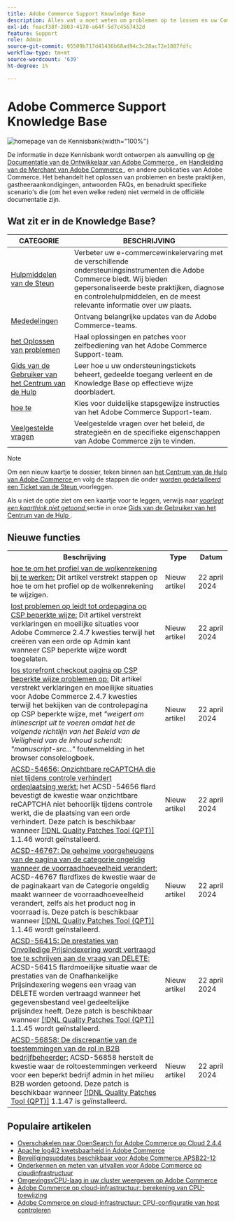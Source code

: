 ```yaml
---
title: Adobe Commerce Support Knowledge Base
description: Alles wat u moet weten om problemen op te lossen en uw Commerce-winkel te onderhouden.
exl-id: feacf38f-2803-4170-a64f-5d7c4567432d
feature: Support
role: Admin
source-git-commit: 95509b717d41436b68ad94c3c28ac72e1887fdfc
workflow-type: tm+mt
source-wordcount: '639'
ht-degree: 1%

---
```


# Adobe Commerce Support Knowledge Base

![ homepage van de Kennisbank ](../help/assets/knowledge-base-home-page-cover.jpg){width="100%"}

De informatie in deze Kennisbank wordt ontworpen als aanvulling op [ de Documentatie van de Ontwikkelaar van Adobe Commerce ](https://developer.adobe.com/commerce/docs), en [ Handleiding van de Merchant van Adobe Commerce ](https://experienceleague.adobe.com/docs/commerce-admin/user-guides/home.html), en andere publicaties van Adobe Commerce. Het behandelt het oplossen van problemen en beste praktijken, gastheeraankondigingen, antwoorden FAQs, en benadrukt specifieke scenario&#39;s die (om het even welke reden) niet vermeld in de officiële documentatie zijn.

## Wat zit er in de Knowledge Base?

| CATEGORIE | BESCHRIJVING |
| --- | --- |
| [ Hulpmiddelen van de Steun ](/help/support-tools/overview.md) | Verbeter uw e-commercewinkelervaring met de verschillende ondersteuningsinstrumenten die Adobe Commerce biedt. Wij bieden gepersonaliseerde beste praktijken, diagnose en controlehulpmiddelen, en de meest relevante informatie over uw plaats. |
| [ Mededelingen ](/help/announcements/overview.md) | Ontvang belangrijke updates van de Adobe Commerce-teams. |
| [ het Oplossen van problemen ](/help/troubleshooting/overview.md) | Haal oplossingen en patches voor zelfbediening van het Adobe Commerce Support-team. |
| [ Gids van de Gebruiker van het Centrum van de Hulp ](/help/help-center-guide/help-center/magento-help-center-user-guide.md) | Leer hoe u uw ondersteuningstickets beheert, gedeelde toegang verleent en de Knowledge Base op effectieve wijze doorbladert. |
| [ hoe te ](/help/how-to/overview.md) | Kies voor duidelijke stapsgewijze instructies van het Adobe Commerce Support-team. |
| [ Veelgestelde vragen ](/help/faq/overview.md) | Veelgestelde vragen over het beleid, de strategieën en de specifieke eigenschappen van Adobe Commerce zijn te vinden. |

>[!NOTE]
>
>Om een nieuw kaartje te dossier, teken binnen aan [ het Centrum van de Hulp van Adobe Commerce ](https://support.magento.com/) en volg de stappen die onder [ worden gedetailleerd een Ticket van de Steun ](https://experienceleague.adobe.com/en/docs/commerce-knowledge-base/kb/help-center-guide/magento-help-center-user-guide#submit-ticket) voorleggen.
>
>Als u niet de optie ziet om een kaartje voor te leggen, verwijs naar *[voorlegt een kaarthink niet getoond ](https://experienceleague.adobe.com/en/docs/commerce-knowledge-base/kb/help-center-guide/magento-help-center-user-guide#no-submit-link)* sectie in onze [ Gids van de Gebruiker van het Centrum van de Hulp ](/help/help-center-guide/help-center/magento-help-center-user-guide.md).

## Nieuwe functies

<table style="width:100%">
  <tr>
    <th style="width:70%">Beschrijving</th>
    <th style="width:15%">Type</th>
    <th style="width:15%">Datum</th>
  </tr>

<tr>
    <td>
    <a href = "https://experienceleague.adobe.com/en/docs/commerce-knowledge-base/kb/how-to/how-to-update-the-cloud-account-profile"> hoe te om het profiel van de wolkenrekening bij te werken:</a> Dit artikel verstrekt stappen op hoe te om het profiel op de wolkenrekening te wijzigen.
    </td>
    <td>Nieuw artikel</td>
    <td>22 april 2024</td>
  </tr>

<td>
    <a href = "https://experienceleague.adobe.com/en/docs/commerce-knowledge-base/kb/troubleshooting/payments/admin-create-order-page-in-csp-restricted-mode"> lost problemen op leidt tot ordepagina op CSP beperkte wijze:</a> Dit artikel verstrekt verklaringen en moeilijke situaties voor Adobe Commerce 2.4.7 kwesties terwijl het creëren van een orde op Admin kant wanneer CSP beperkte wijze <em> </em> wordt toegelaten.  
    </td>
    <td>Nieuw artikel</td>
    <td>22 april 2024</td>
  </tr>

<tr>
    <td>
    <a href="https://experienceleague.adobe.com/en/docs/commerce-knowledge-base/kb/troubleshooting/payments/storefront-checkout-page-in-csp-restricted-mode"> los storefront checkout pagina op CSP beperkte wijze problemen op:</a> Dit artikel verstrekt verklaringen en moeilijke situaties voor Adobe Commerce 2.4.7 kwesties terwijl het bekijken van de controlepagina op CSP beperkte wijze, met <em> "weigert om inlinescript uit te voeren omdat het de volgende richtlijn van het Beleid van de Veiligheid van de Inhoud schendt: "manuscript-src..."</em> foutenmelding in het browser consolelogboek. 
    </td>
    <td>Nieuw artikel </td>
    <td>22 april 2024</td>
 </tr>

<tr>
    <td>
    <a href="https://experienceleague.adobe.com/en/docs/commerce-knowledge-base/kb/support-tools/patches/v1-1-46/acsd-54656-invisible-recaptcha-fails-during-checkout-preventing-order-placement"> ACSD-54656: Onzichtbare reCAPTCHA die niet tijdens controle verhindert ordeplaatsing werkt:</a> het ACSD-54656 flard bevestigt de kwestie waar onzichtbare reCAPTCHA niet behoorlijk tijdens controle werkt, die de plaatsing van een orde verhindert. Deze patch is beschikbaar wanneer <a href="https://experienceleague.adobe.com/docs/commerce-knowledge-base/kb/announcements/commerce-announcements/magento-quality-patches-released-new-tool-to-self-serve-quality-patches.html">[!DNL Quality Patches Tool (QPT)]</a> 1.1.46 wordt geïnstalleerd. 
    </td>
    <td>Nieuw artikel </td>
    <td>22 april 2024</td>
 </tr>

<tr>
    <td>
    <a href="https://experienceleague.adobe.com/en/docs/commerce-knowledge-base/kb/support-tools/patches/v1-1-46/acsd-46767-category-page-caches-invalidate-when-the-stock-quantity-changes"> ACSD-46767: De geheime voorgeheugens van de pagina van de categorie ongeldig wanneer de voorraadhoeveelheid verandert:</a> ACSD-46767 flardfixes de kwestie waar de de paginakaart van de Categorie ongeldig maakt wanneer de voorraadhoeveelheid verandert, zelfs als het product nog in voorraad is. Deze patch is beschikbaar wanneer <a href="https://experienceleague.adobe.com/docs/commerce-knowledge-base/kb/announcements/commerce-announcements/magento-quality-patches-released-new-tool-to-self-serve-quality-patches.html">[!DNL Quality Patches Tool (QPT)]</a> 1.1.46 wordt geïnstalleerd.  
    </td>
    <td>Nieuw artikel </td>
    <td>22 april 2024</td>
 </tr>

<tr>
    <td>
    <a href="https://experienceleague.adobe.com/en/docs/commerce-knowledge-base/kb/support-tools/patches/v1-1-45/acsd-56415-performance-of-partial-price-indexing-is-slowed-down-due-to-a-delete-query"> ACSD-56415: De prestaties van Onvolledige Prijsindexering wordt vertraagd toe te schrijven aan de vraag van DELETE:</a> ACSD-56415 flardmoeilijke situatie waar de prestaties van de Onafhankelijke Prijsindexering wegens een vraag van DELETE worden vertraagd wanneer het gegevensbestand veel gedeeltelijke prijsindex heeft. Deze patch is beschikbaar wanneer <a href="https://experienceleague.adobe.com/docs/commerce-knowledge-base/kb/announcements/commerce-announcements/magento-quality-patches-released-new-tool-to-self-serve-quality-patches.html">[!DNL Quality Patches Tool (QPT)]</a> 1.1.45 wordt geïnstalleerd.  
    </td>
    <td>Nieuw artikel </td>
    <td>22 april 2024</td>
 </tr>

<tr>
    <td>
    <a href="https://experienceleague.adobe.com/en/docs/commerce-knowledge-base/kb/support-tools/patches/v1-1-47/acsd-56858-role-permissions-display-issue-in-b2b-company-admin-panel"> ACSD-56858: De discrepantie van de toestemmingen van de rol in B2B bedrijfbeheerder:</a> ACSD-56858 herstelt de kwestie waar de roltoestemmingen verkeerd voor een beperkt bedrijf admin in het milieu B2B worden getoond. Deze patch is beschikbaar wanneer <a href="https://experienceleague.adobe.com/docs/commerce-knowledge-base/kb/announcements/commerce-announcements/magento-quality-patches-released-new-tool-to-self-serve-quality-patches.html">[!DNL Quality Patches Tool (QPT)]</a> 1.1.47 is geïnstalleerd. 
    </td>
    <td>Nieuw artikel </td>
    <td>22 april 2024</td>
 </tr>
</table>

## Populaire artikelen

* [Overschakelen naar OpenSearch for Adobe Commerce op Cloud 2.4.4](/help/announcements/adobe-commerce-announcements/switching-to-opensearch-for-adobe-commerce-on-cloud-2-4-4.md)
* [Apache log4j2 kwetsbaarheid in Adobe Commerce](/help/announcements/adobe-commerce-announcements/apache-log4j2-adobe-commerce.md)
* [Beveiligingsupdates beschikbaar voor Adobe Commerce APSB22-12](/help/troubleshooting/known-issues-patches-attached/0-day-vulnerability-patch.md)
* [Onderkennen en meten van uitvallen voor Adobe Commerce op cloudinfrastructuur](/help/how-to/general/how-to-identify-outages.md)
* [OmgevingsvCPU-laag in uw cluster weergeven op Adobe Commerce](/help/how-to/general/check-vcpu-using-observation-for-adobe-commerce.md)
* [Adobe Commerce op cloud-infrastructuur: berekening van CPU-toewijzing](/help/how-to/general/magento-commerce-cloud-cpu-allocation-calculation.md)
* [Adobe Commerce on cloud-infrastructuur: CPU-configuratie van host controleren](/help/how-to/general/magento-commerce-cloud-check-hosts-cpu-configuration.md)
